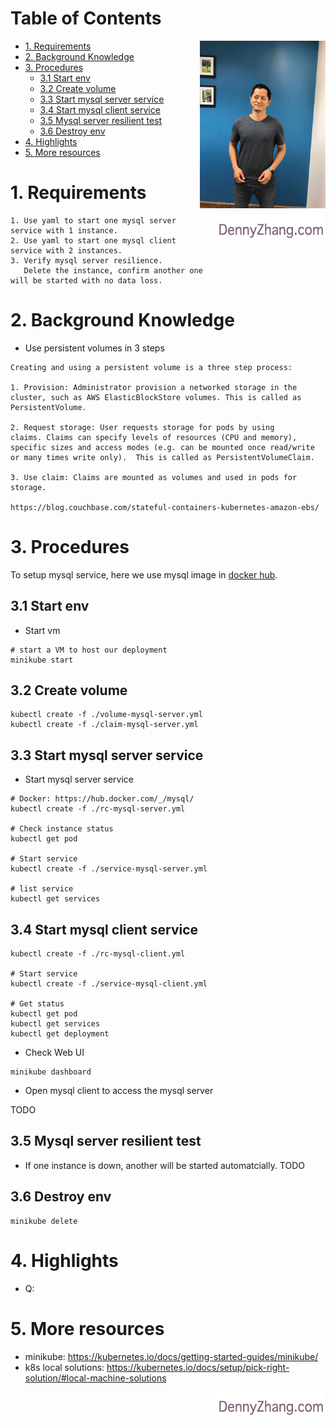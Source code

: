 Table of Contents
=================
<a href="https://www.dennyzhang.com"><img align="right" width="201" height="268" src="https://raw.githubusercontent.com/USDevOps/mywechat-slack-group/master/images/denny_201706.png"></a>

   * [1. Requirements](#1-requirements)
   * [2. Background Knowledge](#2-background-knowledge)
   * [3. Procedures](#3-procedures)
      * [3.1 Start env](#31-start-env)
      * [3.2 Create volume](#32-create-volume)
      * [3.3 Start mysql server service](#33-start-mysql-server-service)
      * [3.4 Start mysql client service](#34-start-mysql-client-service)
      * [3.5 Mysql server resilient test](#35-mysql-server-resilient-test)
      * [3.6 Destroy env](#36-destroy-env)
   * [4. Highlights](#4-highlights)
   * [5. More resources](#5-more-resources)

# 1. Requirements
<a href="https://www.dennyzhang.com"><img align="right" width="185" height="37" src="https://raw.githubusercontent.com/USDevOps/mywechat-slack-group/master/images/dns_small.png"></a>
```
1. Use yaml to start one mysql server service with 1 instance.
2. Use yaml to start one mysql client service with 2 instances.
3. Verify mysql server resilience.
   Delete the instance, confirm another one will be started with no data loss.
```

# 2. Background Knowledge

- Use persistent volumes in 3 steps
```
Creating and using a persistent volume is a three step process:

1. Provision: Administrator provision a networked storage in the
cluster, such as AWS ElasticBlockStore volumes. This is called as
PersistentVolume.

2. Request storage: User requests storage for pods by using
claims. Claims can specify levels of resources (CPU and memory),
specific sizes and access modes (e.g. can be mounted once read/write
or many times write only).  This is called as PersistentVolumeClaim.

3. Use claim: Claims are mounted as volumes and used in pods for storage.

https://blog.couchbase.com/stateful-containers-kubernetes-amazon-ebs/
```

# 3. Procedures

To setup mysql service, here we use mysql image in [docker hub](https://hub.docker.com/_/mysql/).

## 3.1 Start env
- Start vm
```
# start a VM to host our deployment
minikube start
```

## 3.2 Create volume
```
kubectl create -f ./volume-mysql-server.yml
kubectl create -f ./claim-mysql-server.yml
```

## 3.3 Start mysql server service

- Start mysql server service
```
# Docker: https://hub.docker.com/_/mysql/
kubectl create -f ./rc-mysql-server.yml

# Check instance status
kubectl get pod

# Start service
kubectl create -f ./service-mysql-server.yml

# list service
kubectl get services
```

## 3.4 Start mysql client service
```
kubectl create -f ./rc-mysql-client.yml

# Start service
kubectl create -f ./service-mysql-client.yml

# Get status
kubectl get pod
kubectl get services
kubectl get deployment
```

- Check Web UI
```
minikube dashboard
```

- Open mysql client to access the mysql server

TODO

## 3.5 Mysql server resilient test
- If one instance is down, another will be started automatcially.
TODO

## 3.6 Destroy env
```
minikube delete
```

# 4. Highlights
- Q:

# 5. More resources
- minikube: https://kubernetes.io/docs/getting-started-guides/minikube/
- k8s local solutions: https://kubernetes.io/docs/setup/pick-right-solution/#local-machine-solutions

<a href="https://www.dennyzhang.com"><img align="right" width="185" height="37" src="https://raw.githubusercontent.com/USDevOps/mywechat-slack-group/master/images/dns_small.png"></a>
